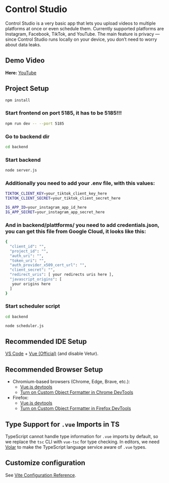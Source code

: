 # Control Studio
Control Studio is a very basic app that lets you upload videos to multiple platforms at once or even schedule them. Currently supported platforms are Instagram, Facebook, TikTok, and YouTube. The main feature is privacy — since Control Studio runs locally on your device, you don’t need to worry about data leaks.

## Demo Video
**Here:** [YouTube](https://youtu.be/zlHvrEBCW9w)

## Project Setup

```sh
npm install
```

### Start frontend on port 5185, it has to be 5185!!!

```sh
npm run dev -- --port 5185
```

### Go to backend dir
```sh
cd backend
```

### Start backend
```sh
node server.js
```

### Additionally you need to add your .env file, with this values:

```sh
TIKTOK_CLIENT_KEY=your_tiktok_client_key_here
TIKTOK_CLIENT_SECRET=your_tiktok_client_secret_here

IG_APP_ID=your_instagram_app_id_here
IG_APP_SECRET=your_instagram_app_secret_here
```

### And in backend/plattforms/ you need to add credentials.json, you can get this file from Google Cloud, it looks like this:

```sh
{
  "client_id": "",
  "project_id": "",
  "auth_uri": "",
  "token_uri": "",
  "auth_provider_x509_cert_url": "",
  "client_secret": "",
  "redirect_uris": [ your redirects uris here ],
  "javascript_origins": [
   your origins here
  ]
}
```

### Start scheduler script

```sh
cd backend
```

```sh
node scheduler.js
```



## Recommended IDE Setup

[VS Code](https://code.visualstudio.com/) + [Vue (Official)](https://marketplace.visualstudio.com/items?itemName=Vue.volar) (and disable Vetur).

## Recommended Browser Setup

- Chromium-based browsers (Chrome, Edge, Brave, etc.):
  - [Vue.js devtools](https://chromewebstore.google.com/detail/vuejs-devtools/nhdogjmejiglipccpnnnanhbledajbpd) 
  - [Turn on Custom Object Formatter in Chrome DevTools](http://bit.ly/object-formatters)
- Firefox:
  - [Vue.js devtools](https://addons.mozilla.org/en-US/firefox/addon/vue-js-devtools/)
  - [Turn on Custom Object Formatter in Firefox DevTools](https://fxdx.dev/firefox-devtools-custom-object-formatters/)

## Type Support for `.vue` Imports in TS

TypeScript cannot handle type information for `.vue` imports by default, so we replace the `tsc` CLI with `vue-tsc` for type checking. In editors, we need [Volar](https://marketplace.visualstudio.com/items?itemName=Vue.volar) to make the TypeScript language service aware of `.vue` types.

## Customize configuration

See [Vite Configuration Reference](https://vite.dev/config/).
